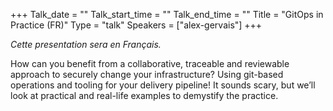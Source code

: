 +++
Talk_date = ""
Talk_start_time = ""
Talk_end_time = ""
Title = "GitOps in Practice (FR)"
Type = "talk"
Speakers = ["alex-gervais"]
+++

*Cette presentation sera en Français.*

How can you benefit from a collaborative, traceable and reviewable approach to securely change your infrastructure? Using git-based operations and tooling for your delivery pipeline! It sounds scary, but we’ll look at practical and real-life examples to demystify the practice.
